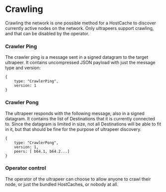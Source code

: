 # Crawling

Crawling the network is one possible method for a HostCache to discover currently active nodes on the network.  Only ultrapeers support crawling, and that can be disabled by the operator.

### Crawler Ping

The crawler ping is a message sent in a signed datagram to the target ultrapeer.  It contains uncompressed JSON payload with just the message type and version:

```
{
    type: "CrawlerPing",
    version: 1
}
```

### Crawler Pong

The ultrapeer responds with the following message, also in a signed datagram.  It contains the list of Destinations that it is currently connected to.  Since the datagram is limited in size, not all Destinations will be able to fit in it, but that should be fine for the purpose of ultrapeer discovery.

```
{
    type: "CrawlerPong",
    version: 1,
    peers: [ b64.1, b64.2...]
}
```

### Operator control

The operator of the ultrapeer can choose to allow anyone to crawl their node, or just the bundled HostCaches, or nobody at all.
